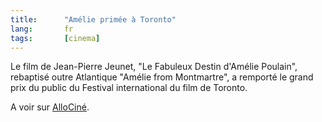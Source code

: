 ```yaml
---
title:      "Amélie primée à Toronto"
lang:       fr
tags:       [cinema]
---
```


Le film de Jean-Pierre Jeunet, "Le Fabuleux Destin d'Amélie Poulain", rebaptisé outre Atlantique "Amélie from Montmartre", a remporté le grand prix du public du Festival international du film de Toronto.


A voir sur [AlloCiné](http://allocine.fr/actus/actus.asp?art=701559).
